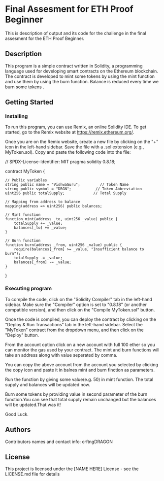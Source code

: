 # Final Assesment for ETH Proof Beginner 

This is description of output and its code for the challenge in the final assesment for the ETH Proof  Beginner. 

## Description

This program is a simple contract written in Solidity, a programming language used for developing smart contracts on the Ethereum blockchain. The contract is developed to mint some tokens by using the mint function and use them by using the burn function. Balance is reduced every time we burn some tokens . 

## Getting Started

### Installing

To run this program, you can use Remix, an online Solidity IDE. To get started, go to the Remix website at https://remix.ethereum.org/.

Once you are on the Remix website, create a new file by clicking on the "+" icon in the left-hand sidebar. Save the file with a .sol extension (e.g., MyToken.sol). Copy and paste the following code into the file:

// SPDX-License-Identifier: MIT
pragma solidity 0.8.18;

contract MyToken {

    // Public variables
    string public name = "VishwaGuru";         // Token Name
    string public symbol = "DRGN";           // Token Abbreviation
    uint256 public totalSupply;             // Total Supply

    // Mapping from address to balance
    mapping(address => uint256) public balances;

    // Mint function
    function mint(address _to, uint256 _value) public {
        totalSupply += _value;
        balances[_to] += _value;
    }

    // Burn function
    function burn(address _from, uint256 _value) public {
        require(balances[_from] >= _value, "Insufficient balance to burn");
        totalSupply -= _value;
        balances[_from] -= _value;
    }
}

### Executing program
To compile the code, click on the "Solidity Compiler" tab in the left-hand sidebar. Make sure the "Compiler" option is set to "0.8.18" (or another compatible version), and then click on the "Compile MyToken.sol" button.

Once the code is compiled, you can deploy the contract by clicking on the "Deploy & Run Transactions" tab in the left-hand sidebar. Select the "MyToken" contract from the dropdown menu, and then click on the "Deploy" button.

From the account option click on a new account with full 100 ether so you can monitor the gas used by your contract.
The mint and burn functions will take an address along with value seperated by comma.

You can copy the above account from the account you selected by clicking the copy icon and paste it in balnes mint and burn finction as parameters.

Run the function by giving some value(e.g. 50) in mint function. The total supply and balances will be updated now.

Burn some tokens by providing value in second parameter of the burn function.You can see that total supply remain unchanged but the balances will be updated.That was it!

Good Luck.

## Authors

Contributors names and contact info:
crftngDRAGON 



## License

This project is licensed under the [NAME HERE] License - see the LICENSE.md file for details
